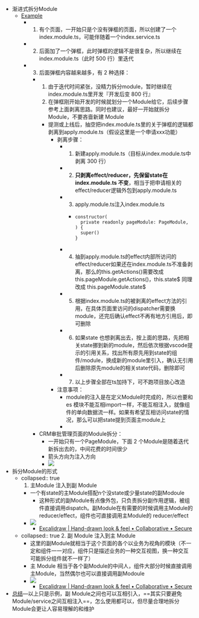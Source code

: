- 渐进式拆分Module
	- [Example](https://www.remnote.com/doc/IaiXC15z9TIsuz8oT)
		- 1. 有个页面，一开始只是个没有弹框的页面，所以创建了一个index.module.ts，可能伴随着一个index.service.ts
		- 2. 后面加了一个弹框，此时弹框的逻辑不是很复杂，所以继续在index.module.ts（此时 500 行）里迭代
		- 3. 后面弹框内容越来越多，有 2 种选择：
			- 1. 由于迭代时间紧张，没精力拆分module，暂时继续在index.module.ts里开发『开发后变 800 行』
			  2. 在弹框刚开始开发的时候就划分一个Module给它，后续步骤参考上面剥离思路。同时也建议，最好一开始就拆分Module，不要吝啬新建 Module
				- 提测或上线后，抽空把index.module.ts里的关于弹框的逻辑都剥离到apply.module.ts（假设这里是一个申请xxx功能）
					- 剥离步骤：
						- 1. 新建apply.module.ts（目标从index.module.ts中剥离 300 行）
						- 2. **只剥离effect/reducer，先保留state在index.module.ts 不变**，相当于把申请相关的effect/reducer逻辑外包到apply.module.ts
						- 3. apply.module.ts注入index.module.ts
							- ```
							  constructor(
							    private readonly pageModule: PageModule,
							  ) {
							    super()
							  }
							  ```
						- 4. 抽到apply.module.ts的effect内部所访问的effect/reducer如果还在index.module.ts不准备剥离，那么的this.getActions()需要改成this.pageModule.getActions()，this.state$ 同理改成 this.pageModule.state$
						- 5. 根据index.module.ts的被剥离的effect方法的引用，在具体页面里访问的dispatcher需要换module，还完后确认effect不再有地方引用后，即可删除
						- 6. 如果state 也想剥离出去，按上面的思路，先把相关state挪到新的module，然后依次根据vscode提示的引用关系，找出所有原先用到state的组件/module，换成新的module里引入，确认无引用后删除原先module的相关state代码，删除即可
						- 7. 以上步骤全部在ts加持下，可不跑项目放心改造
					- 注意事项：
						- module的注入是在定义Module时完成的，所以也要和 es 模块不能互相import一样，不能互相注入，就像组件的单向数据流一样。如果有希望互相访问state的情况，那么可以把state提到页面主module上
						-
			- CRM审批管理页面的Module拆分：
				- 一开始只有一个PageModule，下面 2 个Module是随着迭代新拆出去的，中间花费的时间很少
				- 箭头方向为注入方向
				- ![](https://remnote-user-data.s3.amazonaws.com/CjFnqVoMGSSM4zGGsDeK0Eg9JSeNZcqD7A8wsVE_fNLqVfV7S7tfNbFBnzmNDimuyF4yL55sTTOzEyF_S3ebD2nD1Ew5fZ-sxk2Q0ZVet1bDlktEyZYIH4NJSYoy4lct.png)
- 拆分Module的形式
	- collapsed:: true
	  1. 主Module 注入到副 Module
		- 一个有state的主Module搭配n个没state或少量state的副Modoule
			- 这种形式的副Module有点像外包，只负责拆分副作用逻辑，被组件直接调用dispatch。副Module在有需要的时候调用主Module的reducer/effect，组件也可直接调用主Module的 reducer/effect
		- ![](https://remnote-user-data.s3.amazonaws.com/vQD2myj5Q7tQyTb3g8THI-hD6qOLFy7F0-eN44cLZda5Djg0MVB7Sa7LYPoXfmCgJiW4Lcx-Hw1N7lWz8HuW-TasAlvG8vHg8sVO8QVUP_uGdDn1vk1yvidyIRgeh5c6.png)
			- [Excalidraw | Hand-drawn look & feel • Collaborative • Secure](https://www.remnote.com/doc/MOWdFDbFA4TXUuRcr)
	- collapsed:: true
	  2. 副 Module 注入到主 Module
		- 这里的副Module就相当于这个页面的各个以业务为视角的模块（不一定和组件一一对应，组件只是描述业务的一种交互视图，换一种交互可能拆分组件就不一样了）
		- 主 Module 相当于各个副Module的中间人，组件大部分时候直接调用主Module，当然偶尔也可以直接调用副Modoule
		- ![](https://remnote-user-data.s3.amazonaws.com/8dx9C_NVdrRxLK9NkeJWK7cmIDgWaM9aMkYje5OP1iVyr1T3vBIB5r4bU6NbpDAPnTQVij-K0rnDWB5RlLAPRXCAAuAGAzfbeuFoHUxUe58Qq5-guyC-vPK-KjhOPNPB.png)
			- [Excalidraw | Hand-drawn look & feel • Collaborative • Secure](https://www.remnote.com/doc/2vE9hs9NlrlswhMOv)
- [总结](https://www.remnote.com/doc/4XCDQRLnBE1fNWMt1)―以上只是示例，副 Module之间也可以互相引入，==其实只要避免Module/service之间互相注入==，怎么使用都可以，但尽量合理地拆分Module会更让人容易理解的和维护